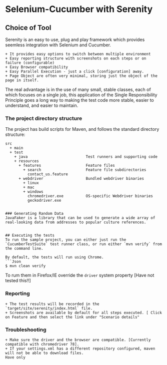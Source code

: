 # Selenium-Cucumber with Serenity 


## Choice of Tool
Serenity is an easy to use, plug and play framework which provides seemless integration with Selenium and Cucumber.

	+ It provides easy options to switch between multiple environment
	+ Easy reporting structure with screenshots on each steps or on failure (configurable)
	+ Easy Browser compatibility
	+ Easy Parallel Execution - just a click [configuration] away.
	+ Page Object are often very minimal, storing just the object of the page in itself.
	
The real advantage is in the use of many small, stable classes, each of which focuses on a single job, this application of the Single Responsibility Principle goes a long way to making the test code more stable, easier to understand, and easier to maintain.

### The project directory structure
The project has build scripts for Maven, and follows the standard directory structure:
```Gherkin
src
  + main
  + test
    + java                          Test runners and supporting code
    + resources
      + features                    Feature files
        + search                    Feature file subdirectories 
          contact_us.feature  
      + webdriver                   Bundled webdriver binaries
        + linux
        + mac
        + windows
          chromedriver.exe          OS-specific Webdriver binaries
          geckodriver.exe


### Generating Random Data
JavaFaker is a library that can be used to generate a wide array of real-looking data from addresses to popular culture references.


## Executing the tests
To run the sample project, you can either just run the `CucumberTestSuite` test runner class, or run either `mvn verify` from the command line.

By default, the tests will run using Chrome. 
```Json
$ mvn clean verify
```
To rum them in Firefox/IE override the `driver` system property [Have not tested this!!]

### Reporting
	+ The test results will be recorded in the `target/site/serenity/index.html` file.
	+ Screenshots are available by default for all steps executed. [ Click on Feature and then select the link under "Scenario details"

### Troubleshooting
	+ Make sure the driver and the browser are compatible. [Currently compatible with chromedriver 78].
	+ If your settings.xml has a different repository configured, maven will not be able to download files.
	Have only 



